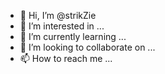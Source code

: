- 👋 Hi, I’m @strikZie
- 👀 I’m interested in ...
- 🌱 I’m currently learning ...
- 💞️ I’m looking to collaborate on ...
- 📫 How to reach me ...

<!---
strikZie/strikZie is a ✨ special ✨ repository because its `README.md` (this file) appears on your GitHub profile.
You can click the Preview link to take a look at your changes.
--->
